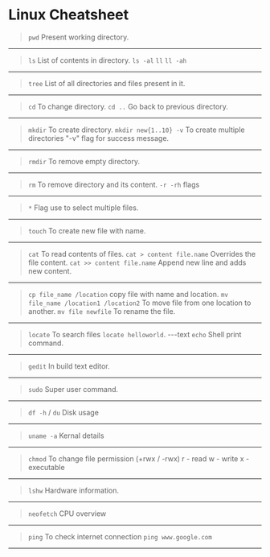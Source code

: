 # Linux Cheatsheet

> `pwd` 
Present working directory.
----
> `ls` 
List of contents in directory.
`ls -al`
`ll`
`ll -ah`
-----
> `tree`
List of all directories and files present in it.
---
> `cd`
To change directory.
`cd ..`
Go back to previous directory.
---
>`mkdir`
To create directory.
`mkdir new{1..10} -v`
To create multiple directories "-v" flag for success message.
---
>`rmdir`
To remove empty directory.
---
>`rm`
To remove directory and its content.
`-r -rh` flags 
---
>`*`
Flag use to select multiple files.
---
>`touch`
To create new file with name.
---
> `cat`
To read contents of files.
`cat > content file.name`
Overrides the file content.
`cat >> content file.name`
Append new line and adds new content.
---
>`cp file_name /location`
copy file with name and location.
`mv file_name /location1 /location2`
To move file from one location to another.
`mv file newfile`
To rename the file.
---
>`locate`
To search files `locate helloworld`.
---text 
>`echo`
>Shell print command.
---
>`gedit`
>In build text editor.
---
>`sudo`
>Super user command.
---
>`df -h` / `du`
>Disk usage 
---
>`uname -a`
>Kernal details
---
>`chmod`
>To change file permission (+rwx / -rwx)
>r - read
>w - write
>x - executable
---
>`lshw`
>Hardware information.
---
>`neofetch`
>CPU overview
---
>`ping`
>To check internet connection `ping www.google.com` 
---

